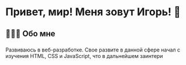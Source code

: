 ###
 
<h1>Привет, мир! Меня зовут Игорь! 👋</h1>

###

<h2>👨🏻‍💻 Обо мне</h2>

###

<p>Развиваюсь в веб-разработке. Свое развите в данной сфере начал с изучения HTML, CSS и JavaScript, что в дальнейшем заинтери </p>
